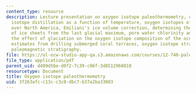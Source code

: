 ```yaml
---
content_type: resource
description: Lecture presentation on oxygen isotope paleothermometry, cumulative Rayleigh
  isotope distillation as a function of temperature, oxygen isotopes of precipitation
  over North America, Emiliani's ice volume correction, determining the isotopic composition
  of ice sheets from the last glacial maximum, pore water chlorinity and oxygen isotopes,
  the effect of glaciation on the oxygen isotope composition of the ocean, sea-level
  estimates from drilling submerged coral terraces, oxygen isotope stratigraphy, and
  paleomagnetic stratigraphy.
file: https://ol-ocw-studio-app-qa.s3.amazonaws.com/courses/12-740-paleoceanography-spring-2008/3f263afcc13cc3c0dbc7b37a2ba33003_lec03_slide.pdf
file_type: application/pdf
parent_uid: d409d56e-d0f2-7c39-c96f-3d8512960818
resourcetype: Document
title: Oxygen isotope paleothermometry
uid: 3f263afc-c13c-c3c0-dbc7-b37a2ba33003
---
```

